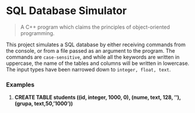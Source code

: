 # SQL Database Simulator
> A C++ program which claims the principles of object-oriented programming.

  This project simulates a SQL database by either receiving commands from the console, or from a file passed as an argument to the program. The commands are `case-sensitive`, and while all the keywords are written in uppercase, the name of the tables and columns will be written in lowercase. The input types have been narrowed down to `integer, float, text`.
  
  
 ### Examples

1. **CREATE TABLE students ((id, integer, 1000, 0), (nume, text, 128, ’’), (grupa, text,50,’1000’))**
